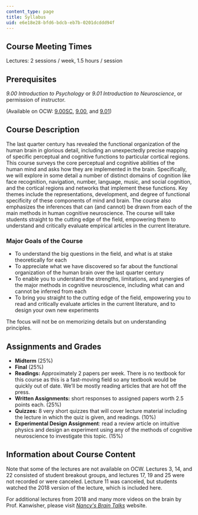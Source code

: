 ```yaml
---
content_type: page
title: Syllabus
uid: e6e18e28-bfd6-bdcb-eb7b-0201dcddd94f
---
```


Course Meeting Times
--------------------

Lectures: 2 sessions / week, 1.5 hours / session

Prerequisites
-------------

_9.00 Introduction to Psychology_ or _9.01 Introduction to Neuroscience_, or permission of instructor.

(Available on OCW: [9.00SC](/courses/9-00sc-introduction-to-psychology-fall-2011), [9.00](/courses/9-00-introduction-to-psychology-fall-2004), and [9.01](/courses/9-01-introduction-to-neuroscience-fall-2007))

Course Description
------------------

The last quarter century has revealed the functional organization of the human brain in glorious detail, including an unexpectedly precise mapping of specific perceptual and cognitive functions to particular cortical regions. This course surveys the core perceptual and cognitive abilities of the human mind and asks how they are implemented in the brain. Specifically, we will explore in some detail a number of distinct domains of cognition like face recognition, navigation, number, language, music, and social cognition, and the cortical regions and networks that implement these functions. Key themes include the representations, development, and degree of functional specificity of these components of mind and brain. The course also emphasizes the inferences that can (and cannot) be drawn from each of the main methods in human cognitive neuroscience. The course will take students straight to the cutting edge of the field, empowering them to understand and critically evaluate empirical articles in the current literature.

### Major Goals of the Course

*   To understand the big questions in the field, and what is at stake theoretically for each
*   To appreciate what we have discovered so far about the functional organization of the human brain over the last quarter century
*   To enable you to understand the strengths, limitations, and synergies of the major methods in cognitive neuroscience, including what can and cannot be inferred from each
*   To bring you straight to the cutting edge of the field, empowering you to read and critically evaluate articles in the current literature, and to design your own new experiments

The focus will not be on memorizing details but on understanding principles.

Assignments and Grades
----------------------

*   **Midterm** (25%)
*   **Final** (25%)
*   **Readings:** Approximately 2 papers per week. There is no textbook for this course as this is a fast-moving field so any textbook would be quickly out of date. We’ll be mostly reading articles that are hot off the press.
*   **Written Assignments:** short responses to assigned papers worth 2.5 points each. (25%)
*   **Quizzes:** 8 very short quizzes that will cover lecture material including the lecture in which the quiz is given, and readings. (10%)
*   **Experimental Design Assignment**: read a review article on intuitive physics and design an experiment using any of the methods of cognitive neuroscience to investigate this topic. (15%)

Information about Course Content
--------------------------------

Note that some of the lectures are not available on OCW. Lectures 3, 14, and 22 consisted of student breakout groups, and lectures 17, 19 and 25 were not recorded or were canceled. Lecture 11 was canceled, but students watched the 2018 version of the lecture, which is included here.

For additional lectures from 2018 and many more videos on the brain by Prof. Kanwisher, please visit [_Nancy's Brain Talks_](http://nancysbraintalks.mit.edu/) website.